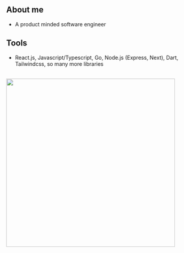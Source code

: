 ## About me
- A product minded software engineer

## Tools 
- React.js, Javascript/Typescript, Go, Node.js (Express, Next), Dart, Tailwindcss, so many more libraries  
<br>    
<img src="https://wakatime.com/share/@morelmiles/3cf73c6a-6055-480b-9d58-5b989bc582ff.png" height="450">
